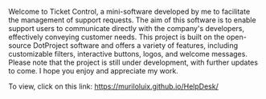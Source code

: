 Welcome to Ticket Control, a mini-software developed by me to facilitate the management of support requests. The aim of this software is to enable support users to communicate directly with the company's developers, effectively conveying customer needs. This project is built on the open-source DotProject software and offers a variety of features, including customizable filters, interactive buttons, logos, and welcome messages. Please note that the project is still under development, with further updates to come. I hope you enjoy and appreciate my work.

To view, click on this link: https://muriloluix.github.io/HelpDesk/
